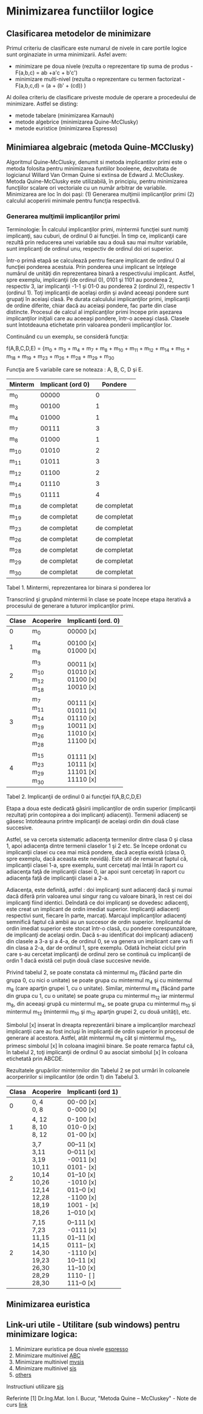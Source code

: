 # Minimizarea functiilor logice

## Clasificarea metodelor de minimizare

Primul criteriu de clasificare este numarul de nivele in care portile logice sunt orginaziate in urma minimizarii. Asfel avem:

* minimizare pe doua nivele (rezulta o reprezentare tip suma de produs - F(a,b,c) = ab +a'c + b'c')
* minimizare multi-nivel (rezulta o reprezentare cu termen factorizat - F(a,b,c,d) = (a + (b' + (cd)) )

Al doilea criteriu de clasificare priveste module de operare a procedeului de minimizare. Astfel se disting:

* metode tabelare (minimizarea Karnauh)
* metode algebrice (minimizarea Quine-McClusky)
* metode euristice (minimizarea Espresso)

## Minimiarea algebraic (metoda Quine-MCClusky)
Algoritmul Quine-McClusky, denumit si metoda implicantilor primi este o metoda folosita pentru minimizarea funtiilor booleene, dezvoltata de logicianul Willard Van Orman Quine si extinsa de Edward J. McCluskey. Metoda Quine-McClusky este utilizabilǎ, în principiu, pentru minimizarea funcţiilor scalare ori vectoriale cu un numǎr arbitrar de variabile.
Minimizarea are loc în doi paşi:
(1) Generarea mulţimii implicanţilor primi
(2) calculul acoperirii minimale pentru funcţia respectivǎ.

### Generarea mulţimii implicanţilor primi

Terminologie: În calculul implicanţilor primi, mintermii funcţiei sunt numiţi implicanţi, sau cuburi, de ordinul 0 ai funcţiei. În timp ce, implicanţii care rezultǎ prin reducerea unei variabile sau a douǎ sau mai multor variabile, sunt implicanţi de ordinul unu, respectiv de ordinul doi ori superior.

Într-o primǎ etapǎ se calculeazǎ pentru fiecare implicant de ordinul 0 al funcţiei ponderea acestuia. Prin ponderea unui implicant se înţelege numǎrul de unitǎţi din reprezentarea binarǎ a respectivului implicant. Astfel, spre exemplu, implicanţii (de ordinul 0), 0101 şi 1101 au ponderea 2, respectiv 3, iar implicanţii -1-1 şi 01-0 au ponderea 2 (ordinul 2), respectiv 1 (ordinul 1). Toţi implicanţii de acelaşi ordin şi având aceeaşi pondere sunt grupaţi în aceiaşi clasǎ. Pe durata calculului implicanţilor primi, implicanţii de ordine diferite, chiar dacǎ au aceiaşi pondere, fac parte din clase distincte. Procesul de calcul al implicanţilor primi începe prin aşezarea implicanţilor iniţiali care au aceeași pondere, într-o aceeaşi clasǎ. Clasele sunt întotdeauna etichetate prin valoarea ponderii implicanţilor lor.

Continuând cu un exemplu, se considerǎ funcţia:

f(A,B,C,D,E) = \{m<sub>0</sub> + m<sub>3</sub> + m<sub>4</sub> + m<sub>7</sub> + m<sub>8</sub> + m<sub>10</sub> + m<sub>11</sub> + m<sub>12</sub> + m<sub>14</sub> + m<sub>15</sub> + m<sub>18</sub> + m<sub>19</sub> + m<sub>23</sub> + m<sub>26</sub> + m<sub>28</sub> + m<sub>29</sub> + m<sub>30</sub> 

Funcţia are 5 variabile care se noteaza : A, B, C, D şi E. 

| Minterm | Implicant (ord 0) | Pondere |
|---------|---------|---------|
| m<sub>0</sub>  | 00000 | 0 |
| m<sub>3</sub>  | 00100 | 1 |
| m<sub>4</sub>  | 01000 | 1 |
| m<sub>7</sub>  | 00111 | 3 |
| m<sub>8</sub>  | 01000 | 1 |
| m<sub>10</sub> | 01010 | 2 |
| m<sub>11</sub> | 01011 | 3 |
| m<sub>12</sub> | 01100 | 2 |
| m<sub>14</sub> | 01110 | 3 |
| m<sub>15</sub> | 01111 | 4 |
| m<sub>18</sub> | de completat| de completat |
| m<sub>19</sub> | de completat| de completat |
| m<sub>23</sub> | de completat| de completat |
| m<sub>26</sub> | de completat| de completat |
| m<sub>28</sub> | de completat| de completat |
| m<sub>29</sub> | de completat| de completat |
| m<sub>30</sub> | de completat| de completat |

Tabel 1. Mintermi, reprezentarea lor binara si ponderea lor


Transcriind şi grupând mintermii în clase se poate începe etapa iterativǎ a procesului de generare a tuturor implicanţilor primi.

|Clase   | Acoperire | Implicanti (ord. 0)   |
|--------|----------|--------|
| 0 | m<sub>0</sub>  | 00000 [x] |
| 1 | m<sub>4</sub> </br>m<sub>8</sub>   | 00100 [x]<br>01000 [x]  |
| 2 | m<sub>3</sub></br>m<sub>10</sub></br>m<sub>12</sub></br>m<sub>18</sub>  | 00011 [x]<br>01010 [x]<br>01100 [x]<br>10010 [x]  |
| 3 | m<sub>7</sub></br>m<sub>11</sub></br>m<sub>14</sub></br>m<sub>19</sub></br>m<sub>26</sub></br>m<sub>28</sub>  |  00111 [x]</br>01011 [x]</br>01110 [x]</br>10011 [x]</br>11010 [x]</br>11100 [x] |
| 4 |  m<sub>15</sub></br>m<sub>23</sub></br>m<sub>29</sub></br>m<sub>30</sub> | 01111 [x]</br>10111 [x]</br>11101 [x]</br>11110 [x]|

Tabel 2. Implicanţii de ordinul 0 ai funcţiei f(A,B,C,D,E) 

Etapa a doua este dedicatǎ gǎsirii implicanţilor de ordin superior (implicanţii rezultaţi prin contopirea a doi implicanţi adiacenţi). Termenii adiacenţi se gǎsesc întotdeauna printre implicanţii de acelaşi ordin din douǎ clase succesive.

Astfel, se va cerceta sistematic adiacenţa termenilor dintre clasa 0 şi clasa 1, apoi adiacenţa dintre termenii claselor 1 şi 2 etc. Se începe ordonat cu implicanţii clasei cu cea mai micǎ pondere, dacǎ aceştia existǎ (clasa 0, spre exemplu, dacǎ aceasta este nevidǎ). Este util de remarcat faptul cǎ, implicanţii clasei 1-a, spre exemplu, sunt cercetaţi mai întâi în raport cu adiacenţa faţǎ de implicanţii clasei 0, iar apoi sunt cercetaţi în raport cu adiacenţa faţǎ de implicanţii clasei a 2-a.

Adiacenţa, este definitǎ, astfel : doi implicanţi sunt adiacenţi dacǎ şi numai dacǎ diferǎ prin valoarea unui singur rang cu valoare binarǎ, în rest cei doi implicanţi fiind identici. Deîndatǎ ce doi implicanţi se dovedesc adiacenţi, este creat un implicant de ordin imediat superior. Implicanţii adiacenţi respectivi sunt, fiecare în parte, marcaţi. Marcajul implicanţilor adiacenţi semnificǎ faptul cǎ ambii au un succesor de ordin superior. Implicantul de ordin imediat superior este stocat într-o clasǎ, cu pondere corespunzǎtoare, de implicanţi de acelaşi ordin. Dacǎ s-au identificat doi implicanţi adiacenţi din clasele a 3-a şi a 4-a, de ordinul 0, se va genera un implicant care va fi din clasa a 2-a, dar de ordinul 1, spre exemplu. Odatǎ încheiat ciclul prin care s-au cercetat implicanţii de ordinul zero se continuǎ cu implicanţii de ordin 1 dacǎ existǎ cel puţin douǎ clase succesive nevide.

Privind tabelul 2, se poate constata  cǎ mintermul m<sub>0</sub> (fǎcând parte din grupa 0, cu nici o unitate) se poate grupa cu mintermul m<sub>4</sub> şi cu mintermul m<sub>8</sub> (care aparţin grupei 1, cu o unitate). Similar, mintermul m<sub>4</sub> (fǎcând parte din grupa cu 1, cu o unitate) se poate grupa cu mintermul m<sub>12</sub> iar mintermul m<sub>8</sub>, din aceeaşi grupǎ cu mintermul m<sub>4</sub>, se poate grupa cu mintermul m<sub>10</sub> şi mintermul m<sub>12</sub> (mintermii m<sub>10</sub> şi m<sub>12</sub> aparţin grupei 2, cu douǎ unitǎţi), etc.

Simbolul [x] inserat în dreapta reprezentării binare a implicanţilor marcheazî implicanţii care au fost incluşi în implicanţii de ordin superior în procesul de generare al acestora. Astfel, atât mintermul m<sub>8</sub> cât şi mintermul m<sub>10</sub>, primesc simbolul [x] în coloana imaginii binare. Se poate remarca faptul cǎ, în tabelul 2, toţi implicanţii de ordinul 0 au asociat simbolul [x] în coloana etichetatǎ prin ABCDE. 

Rezultatele grupǎrilor mintermilor din Tabelul 2 se pot urmǎri în coloanele acorperirilor si implicantilor (de ordin 1)  din Tabelul 3.

| Clasa | Acoperire | Implicanti (ord 1) |
|---------|---------|---------|
| 0  | 0, 4 <br> 0, 8 | 00-00 [x]<br> 0-000 [x]|
| 1  | 4, 12 <br> 8, 10 <br> 8, 12 | 0-100 [x]<br> 010-0 [x]<br> 01-00 [x]|
| 2  | 3,7<br>3,11<br>3,19<br>10,11<br>10,14<br>10,26<br>12,14<br>12,28<br>18,19<br>18,26 |00–11  [x] <br>0–011 [x] <br>-0011  [x] <br>0101-  [x] <br>01–10  [x] <br>-1010  [x] <br>011–0  [x] <br>-1100  [x] <br>1001 -  [x] <br>1–010  [x]|
| 2  | 7,15<br>7,23<br>11,15<br>14,15<br>14,30<br>19,23<br>26,30<br>28,29<br> 28,30 |0–111  [x] <br>-0111 [x] <br>01–11  [x] <br>0111–  [x] <br>-1110  [x] <br>10–11  [x] <br>11–10  [x] <br>1110-  [ ] <br>111–0  [x] |



## Minimizarea euristica

## Link-uri utile - Utilitare (sub windows) pentru minimizare logica:
1. Minimizare euristica pe doua nivele [espresso](http://ramos.elo.utfsm.cl/~lsb/elo211/aplicaciones/aplicaciones/espresso/ESPRESSO%20Logic%20Minimization%20Software.htm)
2. Minimizare multinivel [ABC](http://www.ecs.umass.edu/ece/labs/vlsicad/ece667/links/abc.html)
3. Minimizare multinivel [mvsis](https://ddd.fit.cvut.cz/Download/mvsis-win.zip)
4. Minimizare multinivel [sis](https://ddd.fit.cvut.cz/Download/sis_DOS.zip)
4. [others](https://ddd.fit.cvut.cz/index.php?page=download)

Instructiuni utilizare [sis](https://user.eng.umd.edu/~gangqu/ToVictoria/tutorial-www_diit_unict_it_introduzione_sis.pdf)

Referinte
[1] Dr.Ing.Mat. Ion I. Bucur, "Metoda Quine – McCluskey" - Note de curs [link](http://andrei.clubcisco.ro/cursuri/1pl/cursuri/Metoda%20Quine-McCluskey.pdf)
